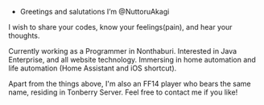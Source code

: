 - Greetings and salutations I’m @NuttoruAkagi

 I wish to share your codes, know your feelings(pain), and hear your thoughts.

Currently working as a Programmer in Nonthaburi. Interested in Java Enterprise, and all website technology. Immersing in home automation and life automation (Home Assistant and iOS shortcut).

Apart from the things above, I'm also an FF14 player who bears the same name, residing in Tonberry Server. Feel free to contact me if you like!

<!---
NuttoruAkagi/NuttoruAkagi is a ✨ special ✨ repository because its `README.md` (this file) appears on your GitHub profile.
You can click the Preview link to take a look at your changes.
--->
